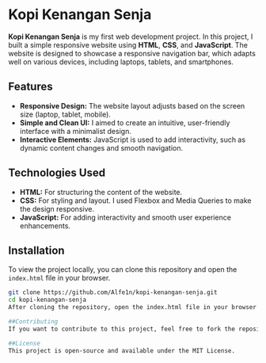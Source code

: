 # Kopi Kenangan Senja

**Kopi Kenangan Senja** is my first web development project. In this project, I built a simple responsive website using **HTML**, **CSS**, and **JavaScript**. The website is designed to showcase a responsive navigation bar, which adapts well on various devices, including laptops, tablets, and smartphones.

## Features

- **Responsive Design:** The website layout adjusts based on the screen size (laptop, tablet, mobile).
- **Simple and Clean UI:** I aimed to create an intuitive, user-friendly interface with a minimalist design.
- **Interactive Elements:** JavaScript is used to add interactivity, such as dynamic content changes and smooth navigation.

## Technologies Used

- **HTML:** For structuring the content of the website.
- **CSS:** For styling and layout. I used Flexbox and Media Queries to make the design responsive.
- **JavaScript:** For adding interactivity and smooth user experience enhancements.

## Installation

To view the project locally, you can clone this repository and open the `index.html` file in your browser.

```bash
git clone https://github.com/Alfe1n/kopi-kenangan-senja.git
cd kopi-kenangan-senja
After cloning the repository, open the index.html file in your browser to see the website in action.

##Contributing
If you want to contribute to this project, feel free to fork the repository and submit pull requests. I welcome suggestions for improvements, new features, or bug fixes!

##License
This project is open-source and available under the MIT License.
